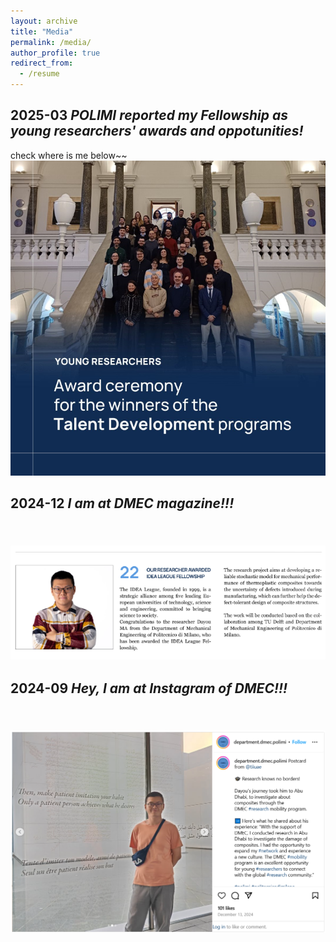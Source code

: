 ```yaml
---
layout: archive
title: "Media"
permalink: /media/
author_profile: true
redirect_from:
  - /resume
---
```


2025-03 _POLIMI reported my Fellowship as young researchers' awards and oppotunities!_
---
check where is me below~~
[<br/><img src='/images/20250317.png'>](https://www.linkedin.com/posts/polimi_premiati-i-vincitori-dei-percorsi-di-talent-activity-7306607603806044160-YliE/?utm_source=share&utm_medium=member_ios&rcm=ACoAACmZVoEBBiKXl2H5y86ciulGHqgOyFA25TI)

2024-12 _I am at DMEC magazine!!!_
---
[<br/><img src='/images/media202412.png'>](https://www.mecc.polimi.it/chi-siamo/magazine/meccanica-magazine-6)
---

2024-09 _Hey, I am at Instagram of DMEC!!!_
---
[<br/><img src='/images/media2024.png'>](https://www.instagram.com/p/DDhxjbPNBX1/?igsh=MWMzbGZqcWIxaXY4aw%3D%3D&img_index=1)
---
